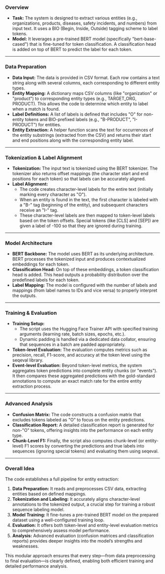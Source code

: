 ### Overview
- **Task:** The system is designed to extract various entities (e.g., organizations, products, diseases, safety incidents, and numbers) from input text. It uses a BIO (Begin, Inside, Outside) tagging scheme to label tokens.
- **Model:** It leverages a pre-trained BERT model (specifically "bert-base-cased") that is fine-tuned for token classification. A classification head is added on top of BERT to predict the label for each token.

---

### Data Preparation
- **Data Input:** The data is provided in CSV format. Each row contains a text string along with several columns, each corresponding to different entity types.
- **Entity Mapping:** A dictionary maps CSV columns (like "organization" or "product") to corresponding entity types (e.g., TARGET_ORG, PRODUCT). This allows the code to determine which entity to label when a match is found.
- **Label Definitions:** A list of labels is defined that includes "O" for non-entity tokens and BIO-prefixed labels (e.g., "B-PRODUCT", "I-PRODUCT") for entities.
- **Entity Extraction:** A helper function scans the text for occurrences of the entity substrings (extracted from the CSV) and returns their start and end positions along with the corresponding entity label.

---

### Tokenization & Label Alignment
- **Tokenization:** The input text is tokenized using the BERT tokenizer. The tokenizer also returns offset mappings (the character start and end positions for each token) so that labels can be accurately aligned.
- **Label Alignment:** 
  - The code creates character-level labels for the entire text (initially marking every character as "O").
  - When an entity is found in the text, the first character is labeled with a "B-" tag (beginning of the entity), and subsequent characters receive an "I-" tag.
  - These character-level labels are then mapped to token-level labels based on the token offsets. Special tokens (like [CLS] and [SEP]) are given a label of -100 so that they are ignored during training.

---

### Model Architecture
- **BERT Backbone:** The model uses BERT as its underlying architecture. BERT processes the tokenized input and produces contextualized embeddings for each token.
- **Classification Head:** On top of these embeddings, a token classification head is added. This head outputs a probability distribution over the predefined labels for each token.
- **Label Mapping:** The model is configured with the number of labels and mappings (from label names to IDs and vice versa) to properly interpret the outputs.

---

### Training & Evaluation
- **Training Setup:** 
  - The script uses the Hugging Face Trainer API with specified training arguments (learning rate, batch sizes, epochs, etc.).
  - Dynamic padding is handled via a dedicated data collator, ensuring that sequences in a batch are padded appropriately.
- **Token-level Evaluation:** The evaluation computes metrics such as precision, recall, F1-score, and accuracy at the token level using the seqeval library.
- **Event-level Evaluation:** Beyond token-level metrics, the system aggregates token predictions into complete entity chunks (or "events"). It then compares these aggregated predictions with the gold-standard annotations to compute an exact match rate for the entire entity extraction process.

---

### Advanced Analysis
- **Confusion Matrix:** The code constructs a confusion matrix that excludes tokens labeled as "O" to focus on the entity predictions.
- **Classification Report:** A detailed classification report is generated for non-"O" tokens, offering insights into the performance on each entity type.
- **Chunk-Level F1:** Finally, the script also computes chunk-level (or entity-level) F1 scores by converting the predictions and true labels into sequences (ignoring special tokens) and evaluating them using seqeval.

---

### Overall Idea
The code establishes a full pipeline for entity extraction:
1. **Data Preparation:** It reads and preprocesses CSV data, extracting entities based on defined mappings.
2. **Tokenization and Labeling:** It accurately aligns character-level annotations to the tokenized output, a crucial step for training a robust sequence labeling model.
3. **Model Training:** It fine-tunes a pre-trained BERT model on the prepared dataset using a well-configured training loop.
4. **Evaluation:** It offers both token-level and entity-level evaluation metrics to comprehensively assess model performance.
5. **Analysis:** Advanced evaluation (confusion matrices and classification reports) provides deeper insights into the model’s strengths and weaknesses.

This modular approach ensures that every step—from data preprocessing to final evaluation—is clearly defined, enabling both efficient training and detailed performance analysis.
